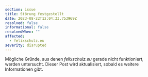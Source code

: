 ```yaml
---
section: issue
title: Störung festgestellt
date: 2023-08-22T12:04:33.753969Z
resolved: false
informational: false
resolvedWhen: ""
affected:
  - felixschulz.eu
severity: disrupted
---
```

Mögliche Gründe, aus denen *felixschulz.eu* gerade nicht funktioniert, werden untersucht. Dieser Post wird aktualisiert, sobald es weitere Informationen gibt.

        